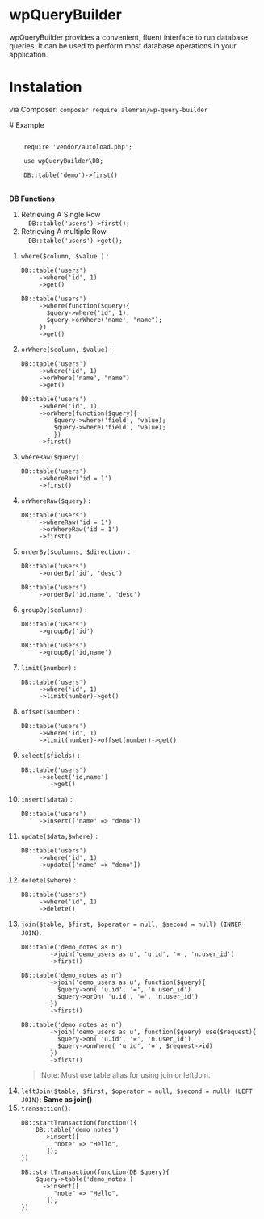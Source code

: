 # wpQueryBuilder 
 <div id="QueryBuilder"></div>
 <p>wpQueryBuilder provides a convenient, fluent interface to run
                database queries. It can be used to perform most database operations in your application. </p>
 
# Instalation
<p> via Composer:  <code>composer require alemran/wp-query-builder</code> </p>
  # Example 
  
   <pre class="mt-2"><code> 
    require 'vendor/autoload.php';
    
    use wpQueryBuilder\DB;
    
    DB::table('demo')->first()
</code></pre>
<br>
<b>DB Functions </b>
<ol>
<li>Retrieving A Single Row<br><code>  DB::table('users')->first();</code></li>
<li>  Retrieving A multiple Row <br><code>  DB::table('users')->get();</code></li>
</ol>

 <ol>
 <li><code>where($column, $value )</code> :
 

 <pre class="mt-2"><code>DB::table('users')
     ->where('id', 1)
     ->get()</code></pre>

  <pre class="mt-2"><code>DB::table('users')
     ->where(function($query){
       $query->where('id', 1);
       $query->orWhere('name', "name");
     })
     ->get()</code></pre>

 </li>
  <li><code>orWhere($column, $value)</code> :
 <pre class="mt-2"><code>DB::table('users')
     ->where('id', 1)
     ->orWhere('name', "name")
     ->get()</code></pre>

 <pre class="mt-2"><code>DB::table('users')
     ->where('id', 1)
     ->orWhere(function($query){
         $query->where('field', 'value);
         $query->where('field', 'value);
         })
     ->first()</code></pre>

 </li>
 <li><code>whereRaw($query)</code> :
 <pre class="mt-2"><code>DB::table('users')
     ->whereRaw('id = 1')
     ->first()</code></pre>
    </li>

  <li><code>orWhereRaw($query)</code> :
  <pre class="mt-2"><code>DB::table('users')
     ->whereRaw('id = 1')
     ->orWhereRaw('id = 1')
     ->first()</code></pre>
 </li>


 <li><code>orderBy($columns, $direction)</code> :
 <pre class="mt-2"><code>DB::table('users')
     ->orderBy('id', 'desc')</code></pre>
                    <pre class="mt-2"><code>DB::table('users')
     ->orderBy('id,name', 'desc')</code></pre>
 </li>

   <li><code>groupBy($columns)</code> :
 <pre class="mt-2"><code>DB::table('users')
     ->groupBy('id')</code></pre>
                    <pre class="mt-2"><code>DB::table('users')
     ->groupBy('id,name')</code></pre>
 </li>


  <li><code>limit($number)</code> :
 <pre class="mt-2"><code>DB::table('users')
     ->where('id', 1)
     ->limit(number)->get()</code></pre>
  </li>

 <li><code>offset($number)</code> :
 <pre class="mt-2"><code>DB::table('users')
     ->where('id', 1)
     ->limit(number)->offset(number)->get()</code></pre>
 </li>

<li><code>select($fields)</code> :
<pre class="mt-2"><code>DB::table('users')
     ->select('id,name')
        ->get()</code></pre>
                </li>
                <li><code>insert($data)</code> :
                    <pre class="mt-2"><code>DB::table('users')
     ->insert(['name' => "demo"])</code></pre>
 </li>
<li><code>update($data,$where)</code> :
<pre class="mt-2"><code>DB::table('users')
     ->where('id', 1)
     ->update(['name' => "demo"])</code></pre>
</li>
<li><code>delete($where)</code> :
<pre class="mt-2"><code>DB::table('users')
     ->where('id', 1)
     ->delete()</code></pre>
</li>

<li><code>join($table, $first, $operator = null, $second = null) (INNER JOIN)</code>:
<pre class="mt-2"><code>DB::table('demo_notes as n')
        ->join('demo_users as u', 'u.id', '=', 'n.user_id')
        ->first()
</code></pre>
<pre class="mt-2"><code>DB::table('demo_notes as n')
        ->join('demo_users as u', function($query){
          $query->on( 'u.id', '=', 'n.user_id')
          $query->orOn( 'u.id', '=', 'n.user_id')
        })
        ->first()
</code></pre>

 <pre class="mt-2"><code>DB::table('demo_notes as n')
        ->join('demo_users as u', function($query) use($request){
          $query->on( 'u.id', '=', 'n.user_id')
          $query->onWhere( 'u.id', '=', $request->id)
        })
        ->first()
</code></pre>


 <blockquote>Note: Must use table alias for using join or leftJoin.</blockquote>
</li>
<li>
<code>leftJoin($table, $first, $operator = null, $second = null) (LEFT JOIN)</code>: <b> Same as
                        join()</b>
</li>

 <li><code>transaction()</code>:
<pre class="mt-2"><code>DB::startTransaction(function(){
    DB::table('demo_notes')
      ->insert([
         "note" => "Hello",
       ]);
})</code></pre>

<pre class="mt-2"><code>DB::startTransaction(function(DB $query){
    $query->table('demo_notes')
      ->insert([
         "note" => "Hello",
       ]);
})</code></pre>

 </li>
 </ol>
